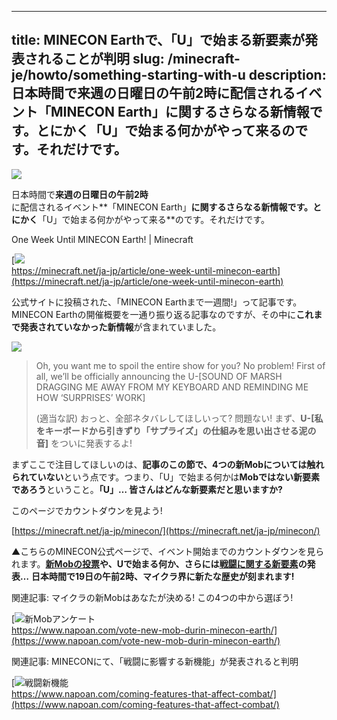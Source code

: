 
---
title: MINECON Earthで、「U」で始まる新要素が発表されることが判明
slug: /minecraft-je/howto/something-starting-with-u
description: 日本時間で来週の日曜日の午前2時に配信されるイベント「MINECON Earth」に関するさらなる新情報です。とにかく「U」で始まる何かがやって来るのです。それだけです。
---

![](https://cdn-ak.f.st-hatena.com/images/fotolife/s/sasigume/20210208/20210208104908.png)

日本時間で**来週の日曜日の午前2時**に配信されるイベント**「MINECON Earth」**に関するさらなる新情報です。とにかく**「U」で始まる何かがやって来る**のです。それだけです。

One Week Until MINECON Earth! | Minecraft

[![](https://cdn-ak.f.st-hatena.com/images/fotolife/s/sasigume/20210208/20210208114426.png)  
https://minecraft.net/ja-jp/article/one-week-until-minecon-earth](https://minecraft.net/ja-jp/article/one-week-until-minecon-earth)

公式サイトに投稿された、「MINECON Earthまで一週間!」って記事です。MINECON Earthの開催概要を一通り振り返る記事なのですが、その中に**これまで発表されていなかった新情報**が含まれていました。

![](https://cdn-ak.f.st-hatena.com/images/fotolife/s/sasigume/20210208/20210208114432.png)

> Oh, you want me to spoil the entire show for you? No problem! First of all, we’ll be officially announcing the U-\[SOUND OF MARSH DRAGGING ME AWAY FROM MY KEYBOARD AND REMINDING ME HOW ‘SURPRISES’ WORK\]
> 
> (適当な訳) おっと、全部ネタバレしてほしいって? 問題ない! まず、**U-\[私をキーボードから引きずり「サプライズ」の仕組みを思い出させる泥の音\]** をついに発表するよ!

まずここで注目してほしいのは、**記事のこの節で、4つの新Mobについては触れられていない**という点です。つまり、「U」で始まる何かは**Mobではない新要素であろう**ということ。**「U」… 皆さんはどんな新要素だと思いますか?**

このページでカウントダウンを見よう!

[https://minecraft.net/ja-jp/minecon/](https://minecraft.net/ja-jp/minecon/)

▲こちらのMINECON公式ページで、イベント開始までのカウントダウンを見られます。**[新Mobの投票](https://www.napoan.com/vote-new-mob-durin-minecon-earth/)や、Uで始まる何か、さらには[戦闘に関する新要素](https://www.napoan.com/coming-features-that-affect-combat/)の発表…** **日本時間で19日の午前2時、マイクラ界に新たな歴史が刻まれます!**

関連記事: マイクラの新Mobはあなたが決める! この4つの中から選ぼう!

[![新Mobアンケート](https://cdn-ak.f.st-hatena.com/images/fotolife/s/sasigume/20210208/20210208091131.png)  
https://www.napoan.com/vote-new-mob-durin-minecon-earth/](https://www.napoan.com/vote-new-mob-durin-minecon-earth/)

関連記事: MINECONにて、「戦闘に影響する新機能」が発表されると判明

[![戦闘新機能](https://cdn-ak.f.st-hatena.com/images/fotolife/s/sasigume/20210208/20210208105206.png)  
https://www.napoan.com/coming-features-that-affect-combat/](https://www.napoan.com/coming-features-that-affect-combat/)
